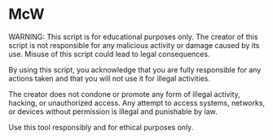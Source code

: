 # McW
WARNING: This script is for educational purposes only. 
The creator of this script is not responsible for any malicious 
activity or damage caused by its use. Misuse of this script 
could lead to legal consequences.

By using this script, you acknowledge that you are fully 
responsible for any actions taken and that you will not use 
it for illegal activities.

The creator does not condone or promote any form of illegal 
activity, hacking, or unauthorized access. Any attempt to 
access systems, networks, or devices without permission is 
illegal and punishable by law.

Use this tool responsibly and for ethical purposes only.